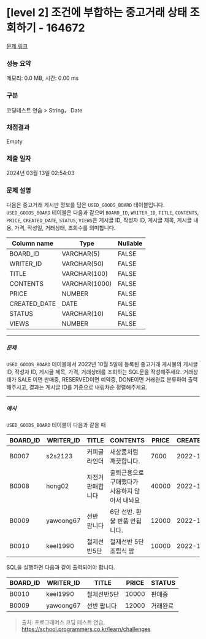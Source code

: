 # [level 2] 조건에 부합하는 중고거래 상태 조회하기 - 164672 

[문제 링크](https://school.programmers.co.kr/learn/courses/30/lessons/164672) 

### 성능 요약

메모리: 0.0 MB, 시간: 0.00 ms

### 구분

코딩테스트 연습 > String， Date

### 채점결과

Empty

### 제출 일자

2024년 03월 13일 02:54:03

### 문제 설명

<p>다음은 중고거래 게시판 정보를 담은 <code>USED_GOODS_BOARD</code> 테이블입니다. <code>USED_GOODS_BOARD</code> 테이블은 다음과 같으며 <code>BOARD_ID</code>, <code>WRITER_ID</code>, <code>TITLE</code>, <code>CONTENTS</code>, <code>PRICE</code>, <code>CREATED_DATE</code>, <code>STATUS</code>, <code>VIEWS</code>은 게시글 ID, 작성자 ID, 게시글 제목, 게시글 내용, 가격, 작성일, 거래상태, 조회수를 의미합니다.</p>
<table class="table">
        <thead><tr>
<th>Column name</th>
<th>Type</th>
<th>Nullable</th>
</tr>
</thead>
        <tbody><tr>
<td>BOARD_ID</td>
<td>VARCHAR(5)</td>
<td>FALSE</td>
</tr>
<tr>
<td>WRITER_ID</td>
<td>VARCHAR(50)</td>
<td>FALSE</td>
</tr>
<tr>
<td>TITLE</td>
<td>VARCHAR(100)</td>
<td>FALSE</td>
</tr>
<tr>
<td>CONTENTS</td>
<td>VARCHAR(1000)</td>
<td>FALSE</td>
</tr>
<tr>
<td>PRICE</td>
<td>NUMBER</td>
<td>FALSE</td>
</tr>
<tr>
<td>CREATED_DATE</td>
<td>DATE</td>
<td>FALSE</td>
</tr>
<tr>
<td>STATUS</td>
<td>VARCHAR(10)</td>
<td>FALSE</td>
</tr>
<tr>
<td>VIEWS</td>
<td>NUMBER</td>
<td>FALSE</td>
</tr>
</tbody>
      </table>
<hr>

<h5>문제</h5>

<p><code>USED_GOODS_BOARD</code> 테이블에서 2022년 10월 5일에 등록된 중고거래 게시물의 게시글 ID, 작성자 ID, 게시글 제목, 가격, 거래상태를 조회하는 SQL문을 작성해주세요. 거래상태가 SALE 이면 판매중, RESERVED이면 예약중, DONE이면 거래완료 분류하여 출력해주시고, 결과는 게시글 ID를 기준으로 내림차순 정렬해주세요.</p>

<hr>

<h5>예시</h5>

<p><code>USED_GOODS_BOARD</code> 테이블이 다음과 같을 때</p>
<table class="table">
        <thead><tr>
<th>BOARD_ID</th>
<th>WRITER_ID</th>
<th>TITLE</th>
<th>CONTENTS</th>
<th>PRICE</th>
<th>CREATED_DATE</th>
<th>STATUS</th>
<th>VIEWS</th>
</tr>
</thead>
        <tbody><tr>
<td>B0007</td>
<td>s2s2123</td>
<td>커피글라인더</td>
<td>새상품처럼 깨끗합니다.</td>
<td>7000</td>
<td>2022-10-04</td>
<td>DONE</td>
<td>210</td>
</tr>
<tr>
<td>B0008</td>
<td>hong02</td>
<td>자전거 판매합니다</td>
<td>출퇴근용으로 구매했다가 사용하지 않아서 내놔요</td>
<td>40000</td>
<td>2022-10-04</td>
<td>SALE</td>
<td>301</td>
</tr>
<tr>
<td>B0009</td>
<td>yawoong67</td>
<td>선반 팝니다</td>
<td>6단 선반. 환불 반품 안됩니다.</td>
<td>12000</td>
<td>2022-10-05</td>
<td>DONE</td>
<td>202</td>
</tr>
<tr>
<td>B0010</td>
<td>keel1990</td>
<td>철제선반5단</td>
<td>철제선반 5단 조립식 팜</td>
<td>10000</td>
<td>2022-10-05</td>
<td>SALE</td>
<td>194</td>
</tr>
</tbody>
      </table>
<p>SQL을 실행하면 다음과 같이 출력되어야 합니다.</p>
<table class="table">
        <thead><tr>
<th>BOARD_ID</th>
<th>WRITER_ID</th>
<th>TITLE</th>
<th>PRICE</th>
<th>STATUS</th>
</tr>
</thead>
        <tbody><tr>
<td>B0010</td>
<td>keel1990</td>
<td>철제선반5단</td>
<td>10000</td>
<td>판매중</td>
</tr>
<tr>
<td>B0009</td>
<td>yawoong67</td>
<td>선반 팝니다</td>
<td>12000</td>
<td>거래완료</td>
</tr>
</tbody>
      </table>

> 출처: 프로그래머스 코딩 테스트 연습, https://school.programmers.co.kr/learn/challenges